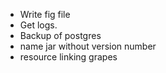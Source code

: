 * Write fig file
* Get logs.
* Backup of postgres
* name jar without version number
* resource linking grapes